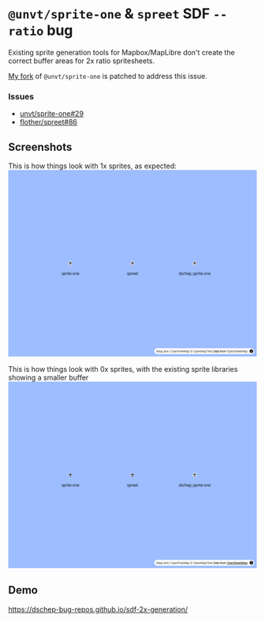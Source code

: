 # `@unvt/sprite-one` & `spreet` SDF `--ratio` bug

Existing sprite generation tools for Mapbox/MapLibre don't create the correct buffer areas for 2x
ratio spritesheets.

[My fork](https://github.com/dschep/sprite-one) of `@unvt/sprite-one` is patched to address this
issue.

### Issues

* [unvt/sprite-one#29](https://github.com/unvt/sprite-one/issue/29)
* [flother/spreet#86](https://github.com/flother/spreet/issues/86)

## Screenshots
This is how things look with 1x sprites, as expected:
![](./1x.png)

This is how things look with 0x sprites, with the existing sprite libraries showing a smaller
buffer
![](./2x.png)

## Demo

https://dschep-bug-repos.github.io/sdf-2x-generation/

